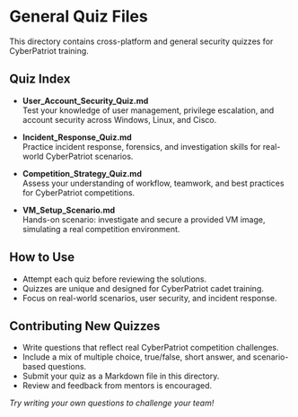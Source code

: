 # General Quiz Files

This directory contains cross-platform and general security quizzes for CyberPatriot training.

## Quiz Index

- **User_Account_Security_Quiz.md**  
  Test your knowledge of user management, privilege escalation, and account security across Windows, Linux, and Cisco.

- **Incident_Response_Quiz.md**  
  Practice incident response, forensics, and investigation skills for real-world CyberPatriot scenarios.

- **Competition_Strategy_Quiz.md**  
  Assess your understanding of workflow, teamwork, and best practices for CyberPatriot competitions.

- **VM_Setup_Scenario.md**  
  Hands-on scenario: investigate and secure a provided VM image, simulating a real competition environment.

## How to Use

- Attempt each quiz before reviewing the solutions.
- Quizzes are unique and designed for CyberPatriot cadet training.
- Focus on real-world scenarios, user security, and incident response.

## Contributing New Quizzes

- Write questions that reflect real CyberPatriot competition challenges.
- Include a mix of multiple choice, true/false, short answer, and scenario-based questions.
- Submit your quiz as a Markdown file in this directory.
- Review and feedback from mentors is encouraged.

*Try writing your own questions to challenge your team!*
